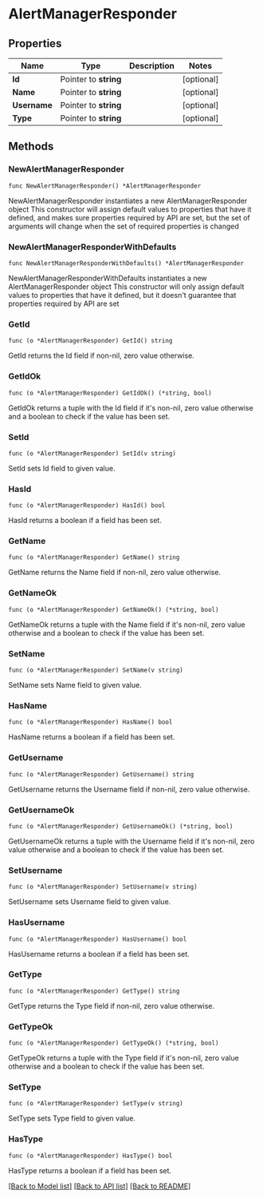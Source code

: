 # AlertManagerResponder

## Properties

Name | Type | Description | Notes
------------ | ------------- | ------------- | -------------
**Id** | Pointer to **string** |  | [optional] 
**Name** | Pointer to **string** |  | [optional] 
**Username** | Pointer to **string** |  | [optional] 
**Type** | Pointer to **string** |  | [optional] 

## Methods

### NewAlertManagerResponder

`func NewAlertManagerResponder() *AlertManagerResponder`

NewAlertManagerResponder instantiates a new AlertManagerResponder object
This constructor will assign default values to properties that have it defined,
and makes sure properties required by API are set, but the set of arguments
will change when the set of required properties is changed

### NewAlertManagerResponderWithDefaults

`func NewAlertManagerResponderWithDefaults() *AlertManagerResponder`

NewAlertManagerResponderWithDefaults instantiates a new AlertManagerResponder object
This constructor will only assign default values to properties that have it defined,
but it doesn't guarantee that properties required by API are set

### GetId

`func (o *AlertManagerResponder) GetId() string`

GetId returns the Id field if non-nil, zero value otherwise.

### GetIdOk

`func (o *AlertManagerResponder) GetIdOk() (*string, bool)`

GetIdOk returns a tuple with the Id field if it's non-nil, zero value otherwise
and a boolean to check if the value has been set.

### SetId

`func (o *AlertManagerResponder) SetId(v string)`

SetId sets Id field to given value.

### HasId

`func (o *AlertManagerResponder) HasId() bool`

HasId returns a boolean if a field has been set.

### GetName

`func (o *AlertManagerResponder) GetName() string`

GetName returns the Name field if non-nil, zero value otherwise.

### GetNameOk

`func (o *AlertManagerResponder) GetNameOk() (*string, bool)`

GetNameOk returns a tuple with the Name field if it's non-nil, zero value otherwise
and a boolean to check if the value has been set.

### SetName

`func (o *AlertManagerResponder) SetName(v string)`

SetName sets Name field to given value.

### HasName

`func (o *AlertManagerResponder) HasName() bool`

HasName returns a boolean if a field has been set.

### GetUsername

`func (o *AlertManagerResponder) GetUsername() string`

GetUsername returns the Username field if non-nil, zero value otherwise.

### GetUsernameOk

`func (o *AlertManagerResponder) GetUsernameOk() (*string, bool)`

GetUsernameOk returns a tuple with the Username field if it's non-nil, zero value otherwise
and a boolean to check if the value has been set.

### SetUsername

`func (o *AlertManagerResponder) SetUsername(v string)`

SetUsername sets Username field to given value.

### HasUsername

`func (o *AlertManagerResponder) HasUsername() bool`

HasUsername returns a boolean if a field has been set.

### GetType

`func (o *AlertManagerResponder) GetType() string`

GetType returns the Type field if non-nil, zero value otherwise.

### GetTypeOk

`func (o *AlertManagerResponder) GetTypeOk() (*string, bool)`

GetTypeOk returns a tuple with the Type field if it's non-nil, zero value otherwise
and a boolean to check if the value has been set.

### SetType

`func (o *AlertManagerResponder) SetType(v string)`

SetType sets Type field to given value.

### HasType

`func (o *AlertManagerResponder) HasType() bool`

HasType returns a boolean if a field has been set.


[[Back to Model list]](../README.md#documentation-for-models) [[Back to API list]](../README.md#documentation-for-api-endpoints) [[Back to README]](../README.md)


